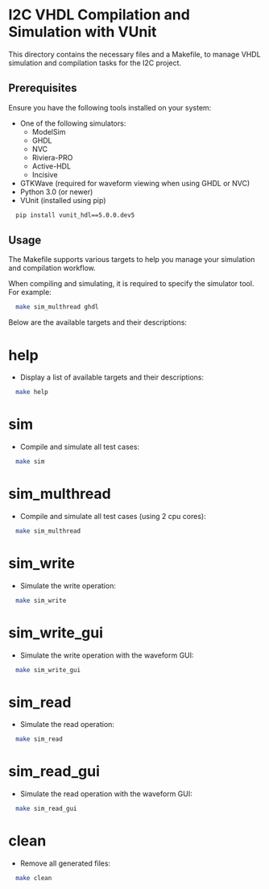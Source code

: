 # I2C VHDL Compilation and Simulation with VUnit

This directory contains the necessary files and a Makefile, to manage VHDL simulation and compilation tasks for the I2C project.

## Prerequisites

Ensure you have the following tools installed on your system:

* One of the following simulators:
  - ModelSim
  - GHDL
  - NVC
  - Riviera-PRO
  - Active-HDL
  - Incisive
* GTKWave (required for waveform viewing when using GHDL or NVC)
* Python 3.0 (or newer)
* VUnit (installed using pip)

```sh
  pip install vunit_hdl==5.0.0.dev5 
```

## Usage

The Makefile supports various targets to help you manage your simulation and compilation workflow.

When compiling and simulating, it is required to specify the simulator tool.
For example:

```sh
  make sim_multhread ghdl 
```

Below are the available targets and their descriptions:

# help
- Display a list of available targets and their descriptions:

```sh
  make help 
```

# sim
- Compile and simulate all test cases:

```sh
  make sim 
```

# sim_multhread
- Compile and simulate all test cases (using 2 cpu cores):

```sh
  make sim_multhread 
```

# sim_write
- Simulate the write operation:

```sh
  make sim_write 
```

# sim_write_gui
- Simulate the write operation with the waveform GUI:

```sh
  make sim_write_gui 
```

# sim_read
- Simulate the read operation:

```sh
  make sim_read 
```

# sim_read_gui
- Simulate the read operation with the waveform GUI:

```sh
  make sim_read_gui 
```

# clean
- Remove all generated files:

```sh
  make clean 
```
